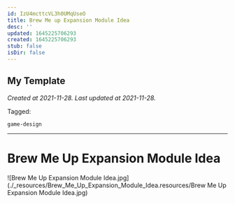 ```yaml
---
id: IzU4mcttcVL3h0UMqUseO
title: Brew Me up Expansion Module Idea
desc: ''
updated: 1645225706293
created: 1645225706293
stub: false
isDir: false
---
```

My Template
---

_Created at 2021-11-28._
_Last updated at 2021-11-28._



Tagged: 
```
game-design
```


---

# Brew Me Up Expansion Module Idea


![Brew Me Up Expansion Module Idea.jpg](./_resources/Brew_Me_Up_Expansion_Module_Idea.resources/Brew Me Up Expansion Module Idea.jpg)

